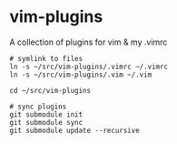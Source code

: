 # vim-plugins
A collection of plugins for vim &amp; my .vimrc

```
# symlink to files
ln -s ~/src/vim-plugins/.vimrc ~/.vimrc
ln -s ~/src/vim-plugins/.vim ~/.vim

cd ~/src/vim-plugins

# sync plugins
git submodule init
git submodule sync
git submodule update --recursive
```
